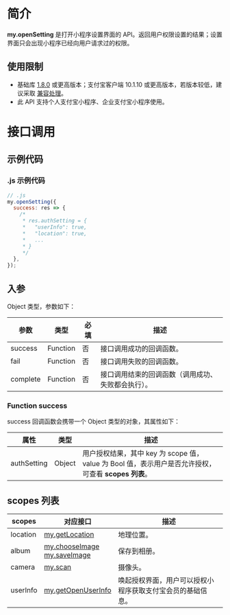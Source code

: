 # 简介

**my.openSetting** 是打开小程序设置界面的 API。返回用户权限设置的结果；设置界面只会出现小程序已经向用户请求过的权限。

## 使用限制

- 基础库 [1.8.0](https://opendocs.alipay.com/mini/framework/lib) 或更高版本；支付宝客户端 10.1.10 或更高版本，若版本较低，建议采取 [兼容处理](https://opendocs.alipay.com/mini/framework/compatibility)。
- 此 API 支持个人支付宝小程序、企业支付宝小程序使用。

# 接口调用

## 示例代码

### .js 示例代码

```javascript
// .js
my.openSetting({
  success: res => {
    /*
     * res.authSetting = {
     *   "userInfo": true,
     *   "location": true,
     *   ...
     * }
     */
  },
});
```

## 入参

Object 类型，参数如下：

| **参数** | **类型** | **必填** | **描述** |
| --- | --- | --- | --- |
| success | Function | 否 | 接口调用成功的回调函数。 |
| fail | Function | 否 | 接口调用失败的回调函数。 |
| complete | Function | 否 | 接口调用结束的回调函数（调用成功、失败都会执行）。 |

### Function success

success 回调函数会携带一个 Object 类型的对象，其属性如下：

| **属性** | **类型** | **描述** |
| --- | --- | --- |
| authSetting | Object | 用户授权结果，其中 key 为 scope 值，value 为 Bool 值，表示用户是否允许授权，可查看 **scopes 列表**。 |

## scopes 列表

| **scopes** | **对应接口** | **描述** |
| --- | --- | --- |
| location | [my.getLocation](https://opendocs.alipay.com/mini/api/mkxuqd) | 地理位置。 |
| album | [my.chooseImage](https://opendocs.alipay.com/mini/api/media/image/my.chooseimage)<br />[my.saveImage](https://opendocs.alipay.com/mini/api/media/image/my.saveimage) | 保存到相册。 |
| camera | [my.scan](https://opendocs.alipay.com/mini/api/scan) | 摄像头。 |
| userInfo | [my.getOpenUserInfo](https://opendocs.alipay.com/mini/api/ch8chh) | 唤起授权界面，用户可以授权小程序获取支付宝会员的基础信息。 |
